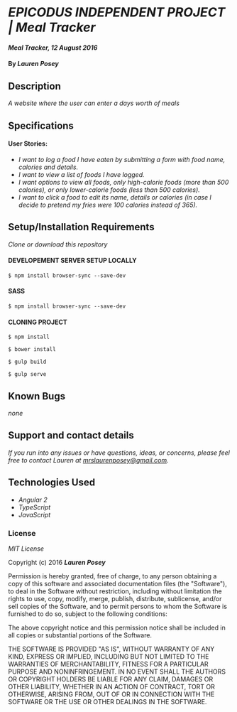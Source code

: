 # _EPICODUS INDEPENDENT PROJECT | Meal Tracker_

#### _Meal Tracker, 12 August 2016_

#### By _**Lauren Posey**_

## Description

_A website where the user can enter a days worth of meals_

## Specifications
#### User Stories:
* _I want to log a food I have eaten by submitting a form with food name, calories and details._
* _I want to view a list of foods I have logged._
* _I want options to view all foods, only high-calorie foods (more than 500 calories), or only lower-calorie foods (less than 500 calories)._
* _I want to click a food to edit its name, details or calories (in case I decide to pretend my fries were 100 calories instead of 365)._


## Setup/Installation Requirements

_Clone or download this repository_

#### DEVELOPEMENT SERVER SETUP LOCALLY
```
$ npm install browser-sync --save-dev
```

#### SASS
```
$ npm install browser-sync --save-dev
```

#### CLONING PROJECT

```
$ npm install
```
```
$ bower install
```
```
$ gulp build
```
```
$ gulp serve
```

## Known Bugs

_none_

## Support and contact details

_If you run into any issues or have questions, ideas, or concerns, please feel free to contact Lauren at <a href="mailto:mrslaurenposey@gmail.com">mrslaurenposey@gmail.com</a>._

## Technologies Used

* _Angular 2_
* _TypeScript_
* _JavaScript_

### License

*MIT License*

Copyright (c) 2016 **_Lauren Posey_**

Permission is hereby granted, free of charge, to any person obtaining a copy of this software and associated documentation files (the "Software"), to deal in the Software without restriction, including without limitation the rights to use, copy, modify, merge, publish, distribute, sublicense, and/or sell copies of the Software, and to permit persons to whom the Software is furnished to do so, subject to the following conditions:

The above copyright notice and this permission notice shall be included in all copies or substantial portions of the Software.

THE SOFTWARE IS PROVIDED "AS IS", WITHOUT WARRANTY OF ANY KIND, EXPRESS OR IMPLIED, INCLUDING BUT NOT LIMITED TO THE WARRANTIES OF MERCHANTABILITY, FITNESS FOR A PARTICULAR PURPOSE AND NONINFRINGEMENT. IN NO EVENT SHALL THE AUTHORS OR COPYRIGHT HOLDERS BE LIABLE FOR ANY CLAIM, DAMAGES OR OTHER LIABILITY, WHETHER IN AN ACTION OF CONTRACT, TORT OR OTHERWISE, ARISING FROM, OUT OF OR IN CONNECTION WITH THE SOFTWARE OR THE USE OR OTHER DEALINGS IN THE SOFTWARE.
